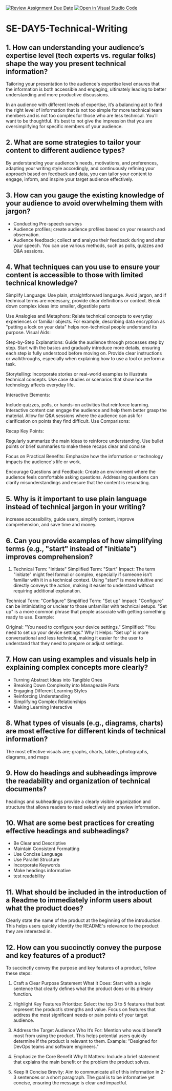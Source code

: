 [![Review Assignment Due Date](https://classroom.github.com/assets/deadline-readme-button-22041afd0340ce965d47ae6ef1cefeee28c7c493a6346c4f15d667ab976d596c.svg)](https://classroom.github.com/a/zsAR-pyY)
[![Open in Visual Studio Code](https://classroom.github.com/assets/open-in-vscode-2e0aaae1b6195c2367325f4f02e2d04e9abb55f0b24a779b69b11b9e10269abc.svg)](https://classroom.github.com/online_ide?assignment_repo_id=15657574&assignment_repo_type=AssignmentRepo)
# SE-DAY5-Technical-Writing
## 1. How can understanding your audience’s expertise level (tech experts vs. regular folks) shape the way you present technical information?

Tailoring your presentation to the audience's expertise level ensures that the information is both accessible and engaging, ultimately leading to better understanding and more productive discussions.

In an audience with different levels of expertise, it’s a balancing act to find the right level of information that is not too simple for more technical team members and is not too complex for those who are less technical. You’ll want to be thoughtful. It’s best to not give the impression that you are oversimplifying for specific members of your audience.

## 2. What are some strategies to tailor your content to different audience types?

By understanding your audience's needs, motivations, and preferences, adapting your writing style accordingly, and continuously refining your approach based on feedback and data, you can tailor your content to engage, inform, and inspire your target audience effectively.

## 3. How can you gauge the existing knowledge of your audience to avoid overwhelming them with jargon?

- Conducting Pre-speech surveys
- Audience profiles; create audience profiles based on your research and observation.
- Audience feedback; collect and analyze their feedback during and after your speech. You can use various methods, such as polls, quizzes and Q&A sessions.

## 4. What techniques can you use to ensure your content is accessible to those with limited technical knowledge?
Simplify Language:
Use plain, straightforward language. Avoid jargon, and if technical terms are necessary, provide clear definitions or context.
Break down complex ideas into smaller, digestible parts

Use Analogies and Metaphors:
Relate technical concepts to everyday experiences or familiar objects. For example, describing data encryption as "putting a lock on your data" helps non-technical people understand its purpose.
Visual Aids:

Step-by-Step Explanations:
Guide the audience through processes step by step. Start with the basics and gradually introduce more details, ensuring each step is fully understood before moving on.
Provide clear instructions or walkthroughs, especially when explaining how to use a tool or perform a task.

Storytelling:
Incorporate stories or real-world examples to illustrate technical concepts. 
Use case studies or scenarios that show how the technology affects everyday life.

Interactive Elements:

Include quizzes, polls, or hands-on activities that reinforce learning. Interactive content can engage the audience and help them better grasp the material.
Allow for Q&A sessions where the audience can ask for clarification on points they find difficult.
Use Comparisons:


Recap Key Points:

Regularly summarize the main ideas to reinforce understanding. 
Use bullet points or brief summaries to make these recaps clear and concise

Focus on Practical Benefits:
Emphasize how the information or technology impacts the audience's life or work. 

Encourage Questions and Feedback:
Create an environment where the audience feels comfortable asking questions. Addressing questions can clarify misunderstandings and ensure that the content is resonating.

## 5. Why is it important to use plain language instead of technical jargon in your writing?

increase accessibility, guide users, simplify content, improve comprehension, and save time and money.

## 6. Can you provide examples of how simplifying terms (e.g., "start" instead of "initiate") improves comprehension?

1. Technical Term: "Initiate"
Simplified Term: "Start"
Impact: The term "initiate" might feel formal or complex, especially if someone isn’t familiar with it in a technical context. Using "start" is more intuitive and directly conveys the action, making it easier to understand without requiring additional explanation.

 Technical Term: "Configure"
Simplified Term: "Set up"
Impact: "Configure" can be intimidating or unclear to those unfamiliar with technical setups. "Set up" is a more common phrase that people associate with getting something ready to use.
Example:

Original: "You need to configure your device settings."
Simplified: "You need to set up your device settings."
Why It Helps: "Set up" is more conversational and less technical, making it easier for the user to understand that they need to prepare or adjust settings.

## 7. How can using examples and visuals help in explaining complex concepts more clearly?

- Turning Abstract Ideas into Tangible Ones
- Breaking Down Complexity into Manageable Parts
- Engaging Different Learning Styles
- Reinforcing Understanding
- Simplifying Complex Relationships
- Making Learning Interactive

## 8. What types of visuals (e.g., diagrams, charts) are most effective for different kinds of technical information?

The most effective visuals are;
graphs, charts, tables, photographs, diagrams, and maps 

## 9. How do headings and subheadings improve the readability and organization of technical documents?

headings and subheadings provide a clearly visible organization and structure that allows readers to read selectively and preview information. 

## 10. What are some best practices for creating effective headings and subheadings?
- Be Clear and Descriptive
- Maintain Consistent Formatting
- Use Concise Language
- Use Parallel Structure
- Incorporate Keywords
- Make headings informative
- test readability
  
## 11. What should be included in the introduction of a Readme to immediately inform users about what the product does?

Clearly state the name of the product at the beginning of the introduction. This helps users quickly identify the README's relevance to the product they are interested in.

## 12. How can you succinctly convey the purpose and key features of a product?

To succinctly convey the purpose and key features of a product, follow these steps:

1. Craft a Clear Purpose Statement
What It Does: Start with a single sentence that clearly defines what the product does or its primary function. 
2. Highlight Key Features
Prioritize: Select the top 3 to 5 features that best represent the product’s strengths and value. Focus on features that address the most significant needs or pain points of your target audience.

3. Address the Target Audience
Who It’s For: Mention who would benefit most from using the product. This helps potential users quickly determine if the product is relevant to them.
Example: "Designed for DevOps teams and software engineers."

4. Emphasize the Core Benefit
Why It Matters: Include a brief statement that explains the main benefit or the problem the product solves.

5. Keep It Concise
Brevity: Aim to communicate all of this information in 2-3 sentences or a short paragraph. The goal is to be informative yet concise, ensuring the message is clear and impactful.

